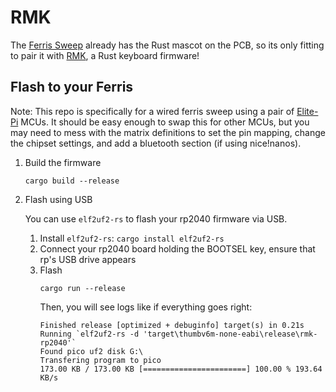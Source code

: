 # RMK 

The [Ferris Sweep](https://github.com/davidphilipbarr/Sweep) already has the Rust mascot on the PCB,
so its only fitting to pair it with [RMK](https://github.com/HaoboGu/rmk),
a Rust keyboard firmware!

## Flash to your Ferris

Note: This repo is specifically for a wired ferris sweep using a pair of [Elite-Pi](https://docs.keeb.io/elite-pi-guide) MCUs.
It should be easy enough to swap this for other MCUs, but you may need to mess with the matrix definitions to set the pin mapping,
change the chipset settings, and add a bluetooth section (if using nice!nanos).

1. Build the firmware

   ```shell
   cargo build --release
   ```

2. Flash using USB

   You can use `elf2uf2-rs` to flash your rp2040 firmware via USB.

   1. Install `elf2uf2-rs`: `cargo install elf2uf2-rs`
   2. Connect your rp2040 board holding the BOOTSEL key, ensure that rp's USB drive appears
   3. Flash
      ```shell
      cargo run --release
      ```
      Then, you will see logs like if everything goes right:
      ```shell
      Finished release [optimized + debuginfo] target(s) in 0.21s
      Running `elf2uf2-rs -d 'target\thumbv6m-none-eabi\release\rmk-rp2040'`
      Found pico uf2 disk G:\
      Transfering program to pico
      173.00 KB / 173.00 KB [=======================] 100.00 % 193.64 KB/s  
      ```
